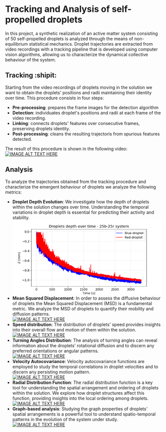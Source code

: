 
# Tracking and Analysis of self-propelled droplets
In this project, a synthetic realization of an active matter system consisting of 50 self-propelled droplets is analyzed through the means of non-equilibrium statistical mechanics.
Droplet trajectories are extracted from video recordings with a tracking pipeline that is developed using computer vision algorithms, allowing us to characterize the dynamical collective behaviour of the system.

## Tracking :shipit:
Starting from the video recordings of droplets moving in the solution we want to obtain the droplets' positions and radii maintaining their identity over time. This procedure consists in four steps:
* **Pre-processing**: prepares the frame images for the detection algorithm
* **Detection**: individuates droplet's positions and radii at each frame of the video recording.
* **Linking**: connects droplets' features over consecutive frames, preserving droplets identity.
* **Post-processing**: cleans the resulting trajectoris from spurious features detected.

The result of this procedure is shown in the following video: \
[![IMAGE ALT TEXT HERE](https://img.youtube.com/vi/mFZVwmfTjt4/0.jpg)](https://youtu.be/mFZVwmfTjt4)



## Analysis
To analyze the trajectories obtained from the tracking procedure and characterize the emergent behaviour of droplets we analyze the following metrics:
* **Droplet Depth Evolution**: We investigate how the depth of droplets within the solution changes over time. Understanding the temporal variations in droplet depth is essential for predicting their activity and stability.\
  ![Algorithm schema](./analysis/25b_25r/results/dimension_analysis/depth_over_time.png)
* **Mean Squared Displacement**: In order to assess the diffusive behaviour of droplets the Mean Squared Displacement (MSD) is a fundamental metric. We analyze the MSD of droplets to quantify their mobility and diffusion patterns.\
  [![IMAGE ALT TEXT HERE](https://img.youtube.com/vi/eR5VQMx4XTg/0.jpg)](https://youtu.be/eR5VQMx4XTg) 
* **Speed distribution**: The distribution of droplets' speed provides insights into their overall flow and motion of them within the solution.\
  [![IMAGE ALT TEXT HERE](https://img.youtube.com/vi/QtE-vz68Fr4/0.jpg)](https://youtu.be/QtE-vz68Fr4) 
* **Turning Angles Distribution**: The analysis of turning angles can reveal information about the droplets' rotational diffusion and to discern any preferred orientations or angular patterns.\
  [![IMAGE ALT TEXT HERE](https://img.youtube.com/vi/gJAibRhk0do/0.jpg)](https://youtu.be/gJAibRhk0do) 
* **Velocity Autocovariance**: Velocity autocovariance functions are employed to study the temporal correlations in droplet velocities and to discern any persisting motion pattern.\
  [![IMAGE ALT TEXT HERE](https://img.youtube.com/vi/vi6TDrVdihc/0.jpg)](https://youtu.be/vi6TDrVdihc) 
* **Radial Distribution Function**: The radial distribution function is a key tool for understanding the spatial arrangement and ordering of droplets within the solution. We explore how droplet structures affect this function, providing insights into the local ordering among droplets.\
  [![IMAGE ALT TEXT HERE](https://img.youtube.com/vi/EKGpsmnj62w/0.jpg)](https://youtu.be/EKGpsmnj62w)  
* **Graph-based analysis**: Studying the graph properties of droplets' spatial arrangements is a powerful tool to understand spatio-temporal patterns in the evolution of the system under study.\
  [![IMAGE ALT TEXT HERE](https://img.youtube.com/vi/KpIMomKnQ_A/0.jpg)](https://youtu.be/KpIMomKnQ_A)
